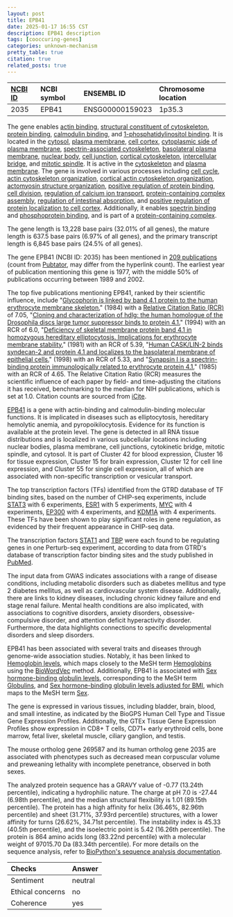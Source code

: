 ```yaml
---
layout: post
title: EPB41
date: 2025-01-17 16:55 CST
description: EPB41 description
tags: [cooccuring-genes]
categories: unknown-mechanism
pretty_table: true
citation: true
related_posts: true
---
```




| [NCBI ID](https://www.ncbi.nlm.nih.gov/gene/2035) | NCBI symbol | ENSEMBL ID | Chromosome location |
| :-------- | :------- | :-------- | :------- |
| 2035  | EPB41 | ENSG00000159023 | 1p35.3 |



The gene enables [actin binding](https://amigo.geneontology.org/amigo/term/GO:0003779), [structural constituent of cytoskeleton](https://amigo.geneontology.org/amigo/term/GO:0005200), [protein binding](https://amigo.geneontology.org/amigo/term/GO:0005515), [calmodulin binding](https://amigo.geneontology.org/amigo/term/GO:0005516), and [1-phosphatidylinositol binding](https://amigo.geneontology.org/amigo/term/GO:0005545). It is located in the [cytosol](https://amigo.geneontology.org/amigo/term/GO:0005829), [plasma membrane](https://amigo.geneontology.org/amigo/term/GO:0005886), [cell cortex](https://amigo.geneontology.org/amigo/term/GO:0005938), [cytoplasmic side of plasma membrane](https://amigo.geneontology.org/amigo/term/GO:0009898), [spectrin-associated cytoskeleton](https://amigo.geneontology.org/amigo/term/GO:0014731), [basolateral plasma membrane](https://amigo.geneontology.org/amigo/term/GO:0016323), [nuclear body](https://amigo.geneontology.org/amigo/term/GO:0016604), [cell junction](https://amigo.geneontology.org/amigo/term/GO:0030054), [cortical cytoskeleton](https://amigo.geneontology.org/amigo/term/GO:0030863), [intercellular bridge](https://amigo.geneontology.org/amigo/term/GO:0045171), and [mitotic spindle](https://amigo.geneontology.org/amigo/term/GO:0072686). It is active in the [cytoskeleton](https://amigo.geneontology.org/amigo/term/GO:0005856) and [plasma membrane](https://amigo.geneontology.org/amigo/term/GO:0005886). The gene is involved in various processes including [cell cycle](https://amigo.geneontology.org/amigo/term/GO:0007049), [actin cytoskeleton organization](https://amigo.geneontology.org/amigo/term/GO:0030036), [cortical actin cytoskeleton organization](https://amigo.geneontology.org/amigo/term/GO:0030866), [actomyosin structure organization](https://amigo.geneontology.org/amigo/term/GO:0031032), [positive regulation of protein binding](https://amigo.geneontology.org/amigo/term/GO:0032092), [cell division](https://amigo.geneontology.org/amigo/term/GO:0051301), [regulation of calcium ion transport](https://amigo.geneontology.org/amigo/term/GO:0051924), [protein-containing complex assembly](https://amigo.geneontology.org/amigo/term/GO:0065003), [regulation of intestinal absorption](https://amigo.geneontology.org/amigo/term/GO:1904478), and [positive regulation of protein localization to cell cortex](https://amigo.geneontology.org/amigo/term/GO:1904778). Additionally, it enables [spectrin binding](https://amigo.geneontology.org/amigo/term/GO:0030507) and [phosphoprotein binding](https://amigo.geneontology.org/amigo/term/GO:0051219), and is part of a [protein-containing complex](https://amigo.geneontology.org/amigo/term/GO:0032991).


The gene length is 13,228 base pairs (32.01% of all genes), the mature length is 637.5 base pairs (6.97% of all genes), and the primary transcript length is 6,845 base pairs (24.5% of all genes).


The gene EPB41 (NCBI ID: 2035) has been mentioned in [209 publications](https://pubmed.ncbi.nlm.nih.gov/?term=%22EPB41%22) (count from [Pubtator](https://academic.oup.com/nar/article/47/W1/W587/5494727), may differ from the hyperlink count). The earliest year of publication mentioning this gene is 1977, with the middle 50% of publications occurring between 1989 and 2002.


The top five publications mentioning EPB41, ranked by their scientific influence, include "[Glycophorin is linked by band 4.1 protein to the human erythrocyte membrane skeleton.](https://pubmed.ncbi.nlm.nih.gov/6694756)" (1984) with a [Relative Citation Ratio (RCR)](https://journals.plos.org/plosbiology/article?id=10.1371/journal.pbio.1002541) of 7.05, "[Cloning and characterization of hdlg: the human homologue of the Drosophila discs large tumor suppressor binds to protein 4.1.](https://pubmed.ncbi.nlm.nih.gov/7937897)" (1994) with an RCR of 6.0, "[Deficiency of skeletal membrane protein band 4.1 in homozygous hereditary elliptocytosis. Implications for erythrocyte membrane stability.](https://pubmed.ncbi.nlm.nih.gov/6894932)" (1981) with an RCR of 5.39, "[Human CASK/LIN-2 binds syndecan-2 and protein 4.1 and localizes to the basolateral membrane of epithelial cells.](https://pubmed.ncbi.nlm.nih.gov/9660868)" (1998) with an RCR of 5.33, and "[Synapsin I is a spectrin-binding protein immunologically related to erythrocyte protein 4.1.](https://pubmed.ncbi.nlm.nih.gov/3923367)" (1985) with an RCR of 4.65. The Relative Citation Ratio (RCR) measures the scientific influence of each paper by field- and time-adjusting the citations it has received, benchmarking to the median for NIH publications, which is set at 1.0. Citation counts are sourced from [iCite](https://icite.od.nih.gov).


[EPB41](https://www.proteinatlas.org/ENSG00000159023-EPB41) is a gene with actin-binding and calmodulin-binding molecular functions. It is implicated in diseases such as elliptocytosis, hereditary hemolytic anemia, and pyropoikilocytosis. Evidence for its function is available at the protein level. The gene is detected in all RNA tissue distributions and is localized in various subcellular locations including nuclear bodies, plasma membrane, cell junctions, cytokinetic bridge, mitotic spindle, and cytosol. It is part of Cluster 42 for blood expression, Cluster 16 for tissue expression, Cluster 15 for brain expression, Cluster 12 for cell line expression, and Cluster 55 for single cell expression, all of which are associated with non-specific transcription or vesicular transport.


The top transcription factors (TFs) identified from the GTRD database of TF binding sites, based on the number of CHIP-seq experiments, include [STAT3](https://www.ncbi.nlm.nih.gov/gene/6774) with 6 experiments, [ESR1](https://www.ncbi.nlm.nih.gov/gene/2099) with 5 experiments, [MYC](https://www.ncbi.nlm.nih.gov/gene/4609) with 4 experiments, [EP300](https://www.ncbi.nlm.nih.gov/gene/2033) with 4 experiments, and [KDM1A](https://www.ncbi.nlm.nih.gov/gene/23028) with 4 experiments. These TFs have been shown to play significant roles in gene regulation, as evidenced by their frequent appearance in CHIP-seq data.


The transcription factors [STAT1](https://www.ncbi.nlm.nih.gov/gene/6830) and [TBP](https://www.ncbi.nlm.nih.gov/gene/9968) were each found to be regulating genes in one Perturb-seq experiment, according to data from GTRD's database of transcription factor binding sites and the study published in [PubMed](https://pubmed.ncbi.nlm.nih.gov/35688146/).


The input data from GWAS indicates associations with a range of disease conditions, including metabolic disorders such as diabetes mellitus and type 2 diabetes mellitus, as well as cardiovascular system disease. Additionally, there are links to kidney diseases, including chronic kidney failure and end stage renal failure. Mental health conditions are also implicated, with associations to cognitive disorders, anxiety disorders, obsessive-compulsive disorder, and attention deficit hyperactivity disorder. Furthermore, the data highlights connections to specific developmental disorders and sleep disorders.


EPB41 has been associated with several traits and diseases through genome-wide association studies. Notably, it has been linked to [Hemoglobin levels](https://pubmed.ncbi.nlm.nih.gov/32327693), which maps closely to the MeSH term [Hemoglobins](https://meshb.nlm.nih.gov/record/ui?ui=D006454) using the [BioWordVec](https://www.nature.com/articles/s41597-019-0055-0) method. Additionally, EPB41 is associated with [Sex hormone-binding globulin levels](https://pubmed.ncbi.nlm.nih.gov/32042192), corresponding to the MeSH term [Globulins](https://meshb.nlm.nih.gov/record/ui?ui=D005916), and [Sex hormone-binding globulin levels adjusted for BMI](https://pubmed.ncbi.nlm.nih.gov/32042192), which maps to the MeSH term [Sex](https://meshb.nlm.nih.gov/record/ui?ui=D012723).


The gene is expressed in various tissues, including bladder, brain, blood, and small intestine, as indicated by the BioGPS Human Cell Type and Tissue Gene Expression Profiles. Additionally, the GTEx Tissue Gene Expression Profiles show expression in CD8+ T cells, CD71+ early erythroid cells, bone marrow, fetal liver, skeletal muscle, ciliary ganglion, and testis.



The mouse ortholog gene 269587 and its human ortholog gene 2035 are associated with phenotypes such as decreased mean corpuscular volume and preweaning lethality with incomplete penetrance, observed in both sexes.


The analyzed protein sequence has a GRAVY value of -0.77 (13.24th percentile), indicating a hydrophilic nature. The charge at pH 7.0 is -27.44 (6.98th percentile), and the median structural flexibility is 1.01 (89.15th percentile). The protein has a high affinity for helix (36.46%, 82.96th percentile) and sheet (31.71%, 37.93rd percentile) structures, with a lower affinity for turns (26.62%, 34.71st percentile). The instability index is 45.33 (40.5th percentile), and the isoelectric point is 5.42 (16.26th percentile). The protein is 864 amino acids long (83.22nd percentile) with a molecular weight of 97015.70 Da (83.34th percentile). For more details on the sequence analysis, refer to [BioPython's sequence analysis documentation](https://biopython.org/docs/1.75/api/Bio.SeqUtils.ProtParam.html).





| Checks    | Answer |
| :-------- | :------- |
| Sentiment  | neutral   |
| Ethical concerns | no     |
| Coherence    | yes    |